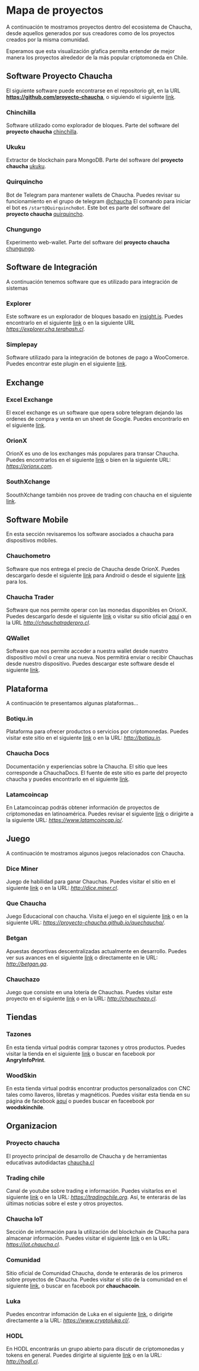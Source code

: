 




<script src="../js/jquery-1.6.1.min.js"></script>
<script src="../js/arbor.js"></script>
<script src="../js/arbor-graphics.js"></script>
<script src="../js/arbor-tween.js"></script>

# Mapa de proyectos

A continuación te mostramos proyectos dentro del ecosistema de Chaucha, desde aquellos generados por sus creadores como de los proyectos creados por la misma comunidad.

Esperamos que esta visualización gŕafica permita entender de mejor manera los proyectos alrededor de la más popular criptomoneda en Chile.



<canvas id="sitemap" width="700" height="600"></canvas>
<script src="../js/chauchaMap.js"></script>


## Software Proyecto Chaucha

El siguiente software puede encontrarse en el repositorio git, en la URL **https://github.com/proyecto-chaucha**, o siguiendo el siguiente [link](https://github.com/proyecto-chaucha).

### Chinchilla

Software utilizado como explorador de bloques. Parte del software del **proyecto chaucha** [chinchilla](https://github.com/proyecto-chaucha/chinchilla).

### Ukuku

Extractor de blockchain para MongoDB. Parte del software del **proyecto chaucha** [ukuku](https://github.com/proyecto-chaucha/ukuku).

### Quirquincho

Bot de Telegram para mantener wallets de Chaucha. Puedes revisar su funcionamiento en el grupo de telegram [@chaucha](https://t.me/@chaucha)
El comando para iniciar el bot es ```/start@QuirquinchoBot```.
Este bot es parte del software del **proyecto chaucha** [quirquincho](https://github.com/proyecto-chaucha/quirquincho).

### Chungungo

Experimento web-wallet. Parte del software del **proyecto chaucha** [chungungo](https://github.com/proyecto-chaucha/chungungo).
					 
## Software de Integración

A continuación tenemos software que es utilizado para integración de sistemas

### Explorer

Este software es un explorador de bloques basado en [insight.is](insight.is). Puedes encontrarlo en el siguiente [link](https://explorer.cha.terahash.cl) o en la siguiente URL *https://explorer.cha.terahash.cl*.

### Simplepay

Software utilizado para la integración de botones de pago a WooComerce. Puedes encontrar este plugin en el siguiente [link](https://es.wordpress.org/plugins/simplepay/).

## Exchange

### Excel Exchange

El excel exchange es un software que opera sobre telegram dejando las ordenes de compra y venta en un sheet de Google. Puedes encontrarlo en el siguiente [link](https://goo.gl/u1k1rU).

### OrionX

OrionX es uno de los exchanges más populares para transar Chaucha. Puedes encontrarlos en el siguiente [link](https://orionx.com) o bien en la siguiente URL: *https://orionx.com*.

### SouthXchange

SoouthXchange también nos provee de trading con chaucha en el siguiente [link](https://www.southxchange.com/Market/Book/CHA/BTC).

## Software Mobile

En esta sección revisaremos los software asociados a chaucha para dispositivos móbiles.

### Chauchometro

Software que nos entrega el precio de Chaucha desde OrionX. Puedes descargarlo desde el siguiente [link](https://play.google.com/store/apps/details?id=cl.victorsanmartin.chauchometro) para Android o desde el siguiente [link](https://itunes.apple.com/cl/app/chauchometro/id1328130586?mt=8) para Ios.

### Chaucha Trader

Software que nos permite operar con las monedas disponibles en OrionX. Puedes descargarlo desde el siguiente [link](https://play.google.com/store/apps/details?id=com.panterozo.chauchatraderpro&hl=es) o visitar su sitio oficial [aquí](http://chauchatraderpro.cl) o en la URL *http://chauchatraderpro.cl*.

### QWallet

Software que nos permite acceder a nuestra wallet desde nuestro dispositivo móvil o crear una nueva. Nos permitirá enviar o recibir Chauchas desde nuestro dispositivo. Puedes descargar este software desde el siguiente [link](https://play.google.com/store/apps/details?id=com.chauchaqwallet&hl=es).

## Plataforma

A continuación te presentamos algunas plataformas...

### Botiqu.in

Plataforma para ofrecer productos o servicios por criptomonedas. Puedes visitar este sitio en el siguiente [link](http://botiqu.in) o en la URL: *http://botiqu.in*.

### Chaucha Docs

Documentación y experiencias sobre la Chaucha. El sitio que lees corresponde a ChauchaDocs. El fuente de este sitio es parte del proyecto chaucha y puedes encontrarlo en el siguiente [link](https://github.com/proyecto-chaucha/docs).

### Latamcoincap

En Latamcoincap podrás obtener información de proyectos de criptomonedas en latinoamérica. Puedes revisar el siguiente [link](https://www.latamcoincap.io/) o dirigirte a la siguiente URL: *https://www.latamcoincap.io/*.

## Juego

A continuación te mostramos algunos juegos relacionados con Chaucha.

### Dice Miner

Juego de habilidad para ganar Chauchas. Puedes visitar el sitio en el siguiente [link](http://dice.miner.cl) o en la URL: *http://dice.miner.cl*.

### Que Chaucha

Juego Educacional con chaucha. Visita el juego en el siguiente [link](https://proyecto-chaucha.github.io/quechaucha/) o en la siguiente URL: *https://proyecto-chaucha.github.io/quechaucha/*.

### Betgan

Apuestas deportivas descentralizadas actualmente en desarrollo. Puedes ver sus avances en el siguiente [link](http://betgan.ga) o directamente en le URL: *http://betgan.ga*.

### Chauchazo

Juego que consiste en una lotería de Chauchas. Puedes visitar este proyecto en el siguiente [link](http://chauchazo.cl) o en la URL: *http://chauchazo.cl*.

## Tiendas

### Tazones

En esta tienda virtual podrás comprar tazones y otros productos. Puedes visitar la tienda en el siguiente [link](http://fb.com/AngryInfoPrint) o buscar en facebook por **AngryInfoPrint**.

### WoodSkin

En esta tienda virtual podrás encontrar productos personalizados con CNC tales como llaveros, libretas y magnéticos. Puedes visitar esta tienda en su página de facebook [aquí](https://es-la.facebook.com/woodskinchile/) o puedes buscar en faceebook por **woodskinchile**.

## Organizacion

### Proyecto chaucha

El proyecto principal de desarrollo de Chaucha y de herramientas educativas autodidactas [chaucha.cl](https://chaucha.cl)

### Trading chile

Canal de youtube sobre trading e información. Puedes visitarlos en el siguiente [link](https://tradingchile.org) o en la URL: *https://tradingchile.org*. Así, te enterarás de las últimas noticias sobre el este y otros proyectos.

### Chaucha IoT

Sección de información para la utilización del blockchain de Chaucha para almacenar información. Puedes visitar el siguiente [link](https://iot.chaucha.cl) o en la URL: *https://iot.chaucha.cl*.

### Comunidad

Sitio oficial de Comunidad Chaucha, donde te enterarás de los primeros sobre proyectos de Chaucha. Puedes visitar el sitio de la comunidad en el siguiente [link](https://www.facebook.com/chauchacoin/), o buscar en facebook por **chauchacoin**.

### Luka

Puedes encontrar infomación de Luka en el siguiente [link](https://www.cryptoluka.cl/), o dirigirte directamente a la URL: *https://www.cryptoluka.cl/*.

### HODL

En HODL encontrarás un grupo abierto para discutir de criptomonedas y tokens en general. Puedes dirigirte al siguiente [link](http://hodl.cl) o en la URL: *http://hodl.cl*.

